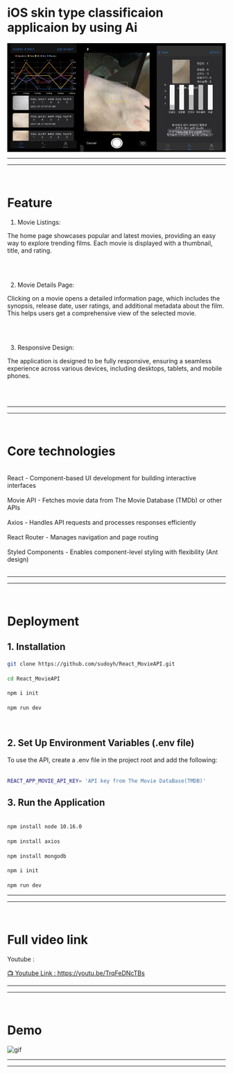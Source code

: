 # iOS skin type classificaion applicaion by using Ai 



<div style="display: flex; justify-content: space-around;">
  <img src="yhimages/1.png" alt="image 1" style="width: 200px; height: 250px;">
  <img src="yhimages/2.png" alt="image 2" style="width: 200px; height: 250px;">
  <img src="yhimages/3.png" alt="image 3"  style="width: 200px; height: 250px;">
</div>


---
---
<br>

# Feature


1. Movie Listings:<br>
<p>
The home page showcases popular and latest movies, providing an easy way to explore trending films. Each movie is displayed with a thumbnail, title, and rating.
</p>
<br>
<br>

2. Movie Details Page:<br>
<p>
Clicking on a movie opens a detailed information page, which includes the synopsis, release date, user ratings, and additional metadata about the film. This helps users get a comprehensive view of the selected movie.
</p>
<br>
<br>

3. Responsive Design:<br>
<p>
The application is designed to be fully responsive, ensuring a seamless experience across various devices, including desktops, tablets, and mobile phones.
</p>
<br>
<br>

---
---
<br>

# Core technologies
<br>
React - Component-based UI development for building interactive interfaces
<br>
<br>
Movie API - Fetches movie data from The Movie Database (TMDb) or other APIs
<br>
<br>
Axios - Handles API requests and processes responses efficiently
<br>
<br>
React Router - Manages navigation and page routing
<br>
<br>
Styled Components - Enables component-level styling with flexibility (Ant design)
<br>
<br>

---
---
<br>

# Deployment

## 1. Installation

```bash
git clone https://github.com/sudoyh/React_MovieAPI.git

cd React_MovieAPI

npm i init

npm run dev


```

<br>

## 2. Set Up Environment Variables (.env file)

To use the API, create a .env file in the project root and add the following:

```bash

REACT_APP_MOVIE_API_KEY= 'API key from The Movie DataBase(TMDB)'

```

## 3. Run the Application



```bash

npm install node 10.16.0

npm install axios 

npm install mongodb

npm i init

npm run dev


```

---
---
<br>

# Full video link 

Youtube : 


[📺 Youtube Link : https://youtu.be/TrqFeDNcTBs ](https://youtu.be/TrqFeDNcTBs)

---
---
<br>

# Demo

<img src="yhimages/gif.gif"  alt="gif">



---
---